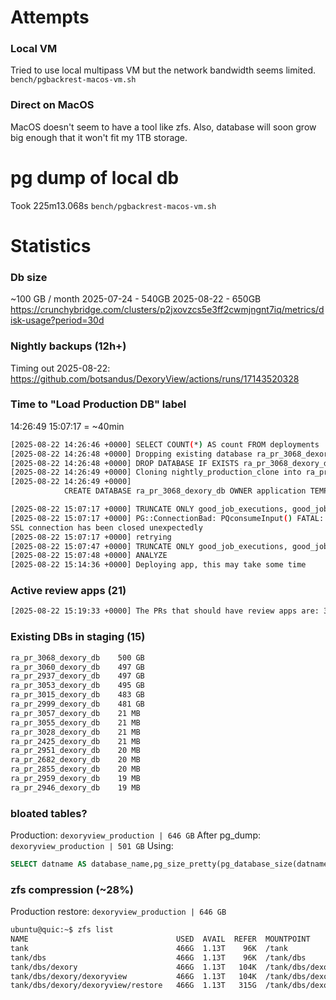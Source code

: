 # Attempts

### Local VM
Tried to use local multipass VM but the network bandwidth seems limited.
`bench/pgbackrest-macos-vm.sh`

### Direct on MacOS
MacOS doesn't seem to have a tool like zfs.
Also, database will soon grow big enough that it won't fit my 1TB storage.

# pg dump of local db
Took 225m13.068s
`bench/pgbackrest-macos-vm.sh`

# Statistics

### Db size
~100 GB / month
2025-07-24 - 540GB
2025-08-22 - 650GB
https://crunchybridge.com/clusters/p2jxovzcs5e3ff2cwmjngnt7iq/metrics/disk-usage?period=30d

### Nightly backups (12h+)
Timing out
2025-08-22: https://github.com/botsandus/DexoryView/actions/runs/17143520328

### Time to "Load Production DB" label
14:26:49 15:07:17 = ~40min
```sh
[2025-08-22 14:26:46 +0000] SELECT COUNT(*) AS count FROM deployments
[2025-08-22 14:26:48 +0000] Dropping existing database ra_pr_3068_dexory_db if exists
[2025-08-22 14:26:48 +0000] DROP DATABASE IF EXISTS ra_pr_3068_dexory_db WITH (FORCE);
[2025-08-22 14:26:49 +0000] Cloning nightly_production_clone into ra_pr_3068_dexory_db using file copy strategy
[2025-08-22 14:26:49 +0000]
        	CREATE DATABASE ra_pr_3068_dexory_db OWNER application TEMPLATE nightly_production_clone STRATEGY FILE_COPY

[2025-08-22 15:07:17 +0000] TRUNCATE ONLY good_job_executions, good_job_batches, good_jobs
[2025-08-22 15:07:17 +0000] PG::ConnectionBad: PQconsumeInput() FATAL:  terminating connection due to administrator command
SSL connection has been closed unexpectedly
[2025-08-22 15:07:17 +0000] retrying
[2025-08-22 15:07:47 +0000] TRUNCATE ONLY good_job_executions, good_job_batches, good_jobs
[2025-08-22 15:07:48 +0000] ANALYZE
[2025-08-22 15:14:36 +0000] Deploying app, this may take some time
```

### Active review apps (21)
```sh
[2025-08-22 15:19:33 +0000] The PRs that should have review apps are: 3068, 3061, 3060, 3057, 3055, 3053, 3028, 3015, 2999, 2959, 2951, 2946, 2937, 2855, 2698, 2682, 2658, 2425, 2025, 2023, 1832
```

### Existing DBs in staging (15)
```sh
ra_pr_3068_dexory_db	500 GB
ra_pr_3060_dexory_db	497 GB
ra_pr_2937_dexory_db	497 GB
ra_pr_3053_dexory_db	495 GB
ra_pr_3015_dexory_db	483 GB
ra_pr_2999_dexory_db	481 GB
ra_pr_3057_dexory_db	21 MB
ra_pr_3055_dexory_db	21 MB
ra_pr_3028_dexory_db	21 MB
ra_pr_2425_dexory_db	21 MB
ra_pr_2951_dexory_db	20 MB
ra_pr_2682_dexory_db	20 MB
ra_pr_2855_dexory_db	20 MB
ra_pr_2959_dexory_db	19 MB
ra_pr_2946_dexory_db	19 MB
```

### bloated tables?
Production: `dexoryview_production | 646 GB`
After pg_dump: `dexoryview_production | 501 GB`
Using:
```sql
SELECT datname AS database_name,pg_size_pretty(pg_database_size(datname))AS size FROM pg_database ORDER BY pg_database_size(datname)DESC;
```

### zfs compression (~28%)
Production restore: `dexoryview_production | 646 GB`
```sh
ubuntu@quic:~$ zfs list
NAME                                 USED  AVAIL  REFER  MOUNTPOINT
tank                                 466G  1.13T    96K  /tank
tank/dbs                             466G  1.13T    96K  /tank/dbs
tank/dbs/dexory                      466G  1.13T   104K  /tank/dbs/dexory
tank/dbs/dexory/dexoryview           466G  1.13T   104K  /tank/dbs/dexory/dexoryview
tank/dbs/dexory/dexoryview/restore   466G  1.13T   315G  /tank/dbs/dexory/dexoryview/restore
```
